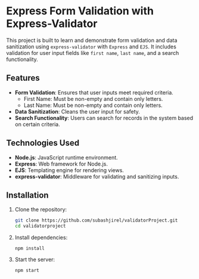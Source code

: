 # Express Form Validation with Express-Validator

This project is built to learn and demonstrate form validation and data sanitization using `express-validator` with `Express` and `EJS`. It includes validation for user input fields like `first name`, `last name`, and a search functionality.

## Features

- **Form Validation**: Ensures that user inputs meet required criteria.
  - First Name: Must be non-empty and contain only letters.
  - Last Name: Must be non-empty and contain only letters.
- **Data Sanitization**: Cleans the user input for safety.
- **Search Functionality**: Users can search for records in the system based on certain criteria.

## Technologies Used

- **Node.js**: JavaScript runtime environment.
- **Express**: Web framework for Node.js.
- **EJS**: Templating engine for rendering views.
- **express-validator**: Middleware for validating and sanitizing inputs.

## Installation

1. Clone the repository:

   ```bash
   git clone https://github.com/subashjirel/validatorProject.git
   cd validatorproject
   ```

2. Install dependencies:

   ```
   npm install
   ```

3. Start the server:

   ```
   npm start
   ```
